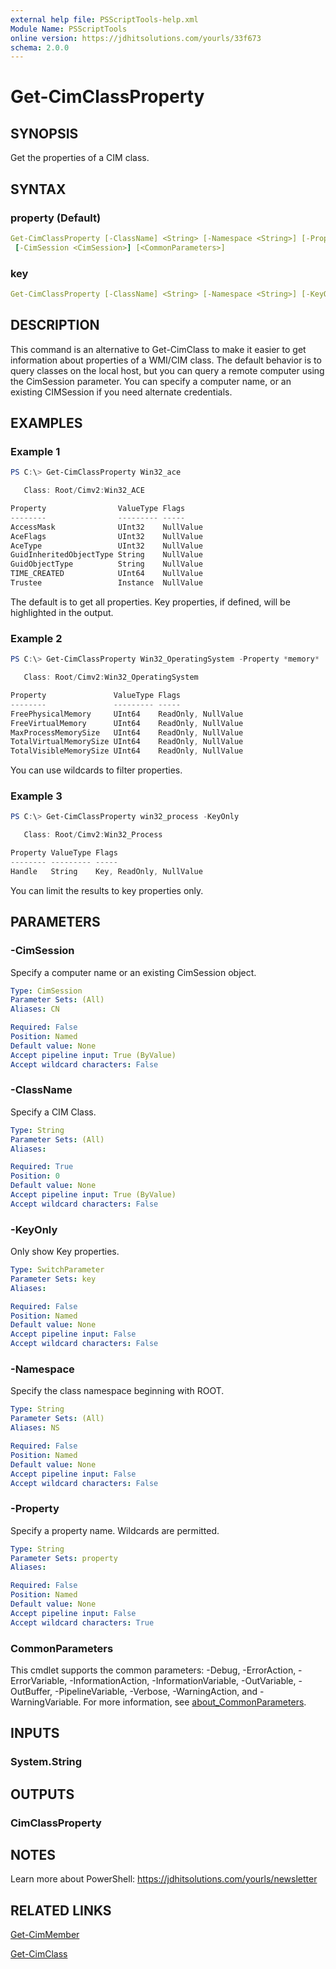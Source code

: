 ```yaml
---
external help file: PSScriptTools-help.xml
Module Name: PSScriptTools
online version: https://jdhitsolutions.com/yourls/33f673
schema: 2.0.0
---
```


# Get-CimClassProperty

## SYNOPSIS

Get the properties of a CIM class.

## SYNTAX

### property (Default)

```yaml
Get-CimClassProperty [-ClassName] <String> [-Namespace <String>] [-Property <String>]
 [-CimSession <CimSession>] [<CommonParameters>]
```

### key

```yaml
Get-CimClassProperty [-ClassName] <String> [-Namespace <String>] [-KeyOnly] [-CimSession <CimSession>] [<CommonParameters>]
```

## DESCRIPTION

This command is an alternative to Get-CimClass to make it easier to get information about properties of a WMI/CIM class. The default behavior is to query classes on the local host, but you can query a remote computer using the CimSession parameter. You can specify a computer name, or an existing CIMSession if you need alternate credentials.

## EXAMPLES

### Example 1

```powershell
PS C:\> Get-CimClassProperty Win32_ace

   Class: Root/Cimv2:Win32_ACE

Property                ValueType Flags
--------                --------- -----
AccessMask              UInt32    NullValue
AceFlags                UInt32    NullValue
AceType                 UInt32    NullValue
GuidInheritedObjectType String    NullValue
GuidObjectType          String    NullValue
TIME_CREATED            UInt64    NullValue
Trustee                 Instance  NullValue
```

The default is to get all properties. Key properties, if defined, will be highlighted in the output.

### Example 2

```powershell
PS C:\> Get-CimClassProperty Win32_OperatingSystem -Property *memory*

   Class: Root/Cimv2:Win32_OperatingSystem

Property               ValueType Flags
--------               --------- -----
FreePhysicalMemory     UInt64    ReadOnly, NullValue
FreeVirtualMemory      UInt64    ReadOnly, NullValue
MaxProcessMemorySize   UInt64    ReadOnly, NullValue
TotalVirtualMemorySize UInt64    ReadOnly, NullValue
TotalVisibleMemorySize UInt64    ReadOnly, NullValue
```

You can use wildcards to filter properties.

### Example 3

```powershell
PS C:\> Get-CimClassProperty win32_process -KeyOnly

   Class: Root/Cimv2:Win32_Process

Property ValueType Flags
-------- --------- -----
Handle   String    Key, ReadOnly, NullValue
```

You can limit the results to key properties only.

## PARAMETERS

### -CimSession

Specify a computer name or an existing CimSession object.

```yaml
Type: CimSession
Parameter Sets: (All)
Aliases: CN

Required: False
Position: Named
Default value: None
Accept pipeline input: True (ByValue)
Accept wildcard characters: False
```

### -ClassName

Specify a CIM Class.

```yaml
Type: String
Parameter Sets: (All)
Aliases:

Required: True
Position: 0
Default value: None
Accept pipeline input: True (ByValue)
Accept wildcard characters: False
```

### -KeyOnly

Only show Key properties.

```yaml
Type: SwitchParameter
Parameter Sets: key
Aliases:

Required: False
Position: Named
Default value: None
Accept pipeline input: False
Accept wildcard characters: False
```

### -Namespace

Specify the class namespace beginning with ROOT.

```yaml
Type: String
Parameter Sets: (All)
Aliases: NS

Required: False
Position: Named
Default value: None
Accept pipeline input: False
Accept wildcard characters: False
```

### -Property

Specify a property name.
Wildcards are permitted.

```yaml
Type: String
Parameter Sets: property
Aliases:

Required: False
Position: Named
Default value: None
Accept pipeline input: False
Accept wildcard characters: True
```

### CommonParameters

This cmdlet supports the common parameters: -Debug, -ErrorAction, -ErrorVariable, -InformationAction, -InformationVariable, -OutVariable, -OutBuffer, -PipelineVariable, -Verbose, -WarningAction, and -WarningVariable. For more information, see [about_CommonParameters](http://go.microsoft.com/fwlink/?LinkID=113216).

## INPUTS

### System.String

## OUTPUTS

### CimClassProperty

## NOTES

Learn more about PowerShell: https://jdhitsolutions.com/yourls/newsletter

## RELATED LINKS

[Get-CimMember](Get-CimMember.md)

[Get-CimClass]()
